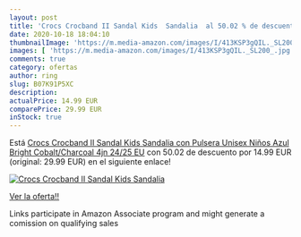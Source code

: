 ```yaml
---
layout: post
title: 'Crocs Crocband II Sandal Kids  Sandalia  al 50.02 % de descuento'
date: 2020-10-18 18:04:10
thumbnailImage: 'https://m.media-amazon.com/images/I/413KSP3gQIL._SL200_.jpg'
images: [ 'https://m.media-amazon.com/images/I/413KSP3gQIL._SL200_.jpg' ]
comments: true
category: ofertas
author: ring
slug: B07K91P5XC
description:
actualPrice: 14.99 EUR
comparePrice: 29.99 EUR
inStock: true
---
```


Está [Crocs Crocband II Sandal Kids  Sandalia con Pulsera Unisex Niños  Azul  Bright Cobalt/Charcoal 4jn   24/25 EU](https://www.amazon.es/dp/B07K91P5XC/?tag=tolees-21) con 50.02 de descuento por 14.99 EUR (original: 29.99 EUR) en el siguiente enlace!

[![Crocs Crocband II Sandal Kids  Sandalia ](https://m.media-amazon.com/images/I/413KSP3gQIL._SL200_.jpg)](https://www.amazon.es/dp/B07K91P5XC/?tag=tolees-21)

[Ver la oferta!!](https://www.amazon.es/dp/B07K91P5XC/?tag=tolees-21)

Links participate in Amazon Associate program and might generate a comission on qualifying sales


